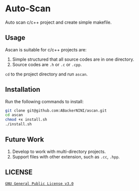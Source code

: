 # Auto-Scan

Auto scan c/c++ project and create simple makefile.

## Usage

Ascan is suitable for c/c++ projects are:

1. Simple structured that all source codes are in one directory.
2. Source codes are `.h` or `.c` or `.cpp`.

`cd` to the project directory and run `ascan`.

## Installation

Run the following commands to install:

```bash
git clone git@github.com:ABackerNINI/ascan.git
cd ascan
chmod +x install.sh
./install.sh
```

## Future Work

1. Develop to work with multi-directory projects.
2. Support files with other extension, such as `.cc`, `.hpp`.

## LICENSE

[`GNU General Public License v3.0`](https://github.com/ABackerNINI/ascan/blob/master/LICENSE)
